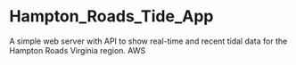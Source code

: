 # Hampton_Roads_Tide_App
A simple web server with API to show real-time and recent tidal data for the Hampton Roads Virginia region. AWS
